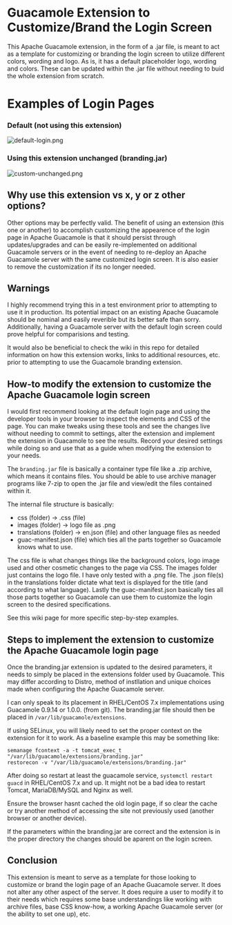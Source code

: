 # Guacamole Extension to Customize/Brand the Login Screen
This Apache Guacamole extension, in the form of a .jar file, is meant to act as a template for customizing or branding the login screen to utilize different colors, wording and logo. As is, it has a default placeholder logo, wording and colors. These can be updated within the .jar file without needing to buid the whole extension from scratch.

# Examples of Login Pages
### Default (not using this extension)
![default-login.png](https://github.com/Zer0CoolX/guacamole-customize-loginscreen-extension/blob/master/demo-resource/guac-default-login.PNG)
### Using this extension unchanged (branding.jar)
![custom-unchanged.png](https://github.com/Zer0CoolX/guacamole-customize-loginscreen-extension/blob/master/demo-resource/guac-cust-unchanged.PNG)

## Why use this extension vs x, y or z other options?
Other options may be perfectly valid. The benefit of using an extension (this one or another) to accomplish customizing the appearence of the login page in Apache Guacamole is that it should persist through updates/upgrades and can be easily re-implemented on additional Guacamole servers or in the event of needing to re-deploy an Apache Guacamole server with the same customized login screen. It is also easier to remove the customization if its no longer needed.

## Warnings
I highly recommend trying this in a test environment prior to attempting to use it in production. Its potential impact on an existing Apache Guacamole should be nominal and easily reverible but its better safe than sorry. Additionally, having a Guacamole server with the default login screen could prove helpful for comparisions and testing.

It would also be beneficial to check the wiki in this repo for detailed information on how this extension works, links to additional resources, etc. prior to attempting to use the Guacamole branding extension.

## How-to modify the extension to customize the Apache Guacamole login screen
I would first recommend looking at the default login page and using the developer tools in your browser to inspect the elements and CSS of the page. You can make tweaks using these tools and see the changes live without needing to commit to settings, alter the extension and implement the extension in Guacamole to see the results. Record your desired settings while doing so and use that as a guide when modifying the extension to your needs.

The `branding.jar` file is basically a container type file like a .zip archive, which means it contains files. You should be able to use archive manager programs like 7-zip to open the .jar file and view/edit the files contained within it.

The internal file structure is basically:
* css (folder) -> .css (file)
* images (folder) -> logo file as .png
* translations (folder) -> en.json (file) and other language files as needed
* guac-manifest.json (file) which ties all the parts together so Guacamole knows what to use.

The css file is what changes things like the background colors, logo image used and other cosmetic changes to the page via CSS. The images folder just contains the logo file. I have only tested with a .png file. The .json file(s) in the translations folder dictate what text is displayed for the title (and according to what language). Lastly the guac-manifest.json basically ties all those parts together so Guacamole can use them to customize the login screen to the desired specifications.

See this wiki page for more specific step-by-step examples.

## Steps to implement the extension to customize the Apache Guacamole login page
Once the branding.jar extension is updated to the desired parameters, it needs to simply be placed in the extensions folder used by Guacamole. This may differ according to Distro, method of instllation and unique choices made when configuring the Apache Guacamole server.

I can only speak to its placement in RHEL/CentOS 7.x implementations using Guacamole 0.9.14 or 1.0.0. (from git). The branding.jar file should then be placed in `/var/lib/guacamole/extensions`.

If using SELinux, you will likely need to set the proper context on the extension for it to work. As a baseline example this may be something like:
```
semanage fcontext -a -t tomcat_exec_t "/var/lib/guacamole/extensions/branding.jar"
restorecon -v "/var/lib/guacamole/extensions/branding.jar"
```

After doing so restart at least the guacamole service, `systemctl restart guacd` in RHEL/CentOS 7.x and up. It might not be a bad idea to restart Tomcat, MariaDB/MySQL and Nginx as well.

Ensure the browser hasnt cached the old login page, if so clear the cache or try another method of accessing the site not previously used (another browser or another device).

If the parameters within the branding.jar are correct and the extension is in the proper directory the changes should be aparent on the login screen.

## Conclusion
This extension is meant to serve as a template for those looking to customize or brand the login page of an Apache Guacamole server. It does not alter any other aspect of the server. It does require a user to modify it to their needs which requires some base understandings like working with archive files, base CSS know-how, a working Apache Guacamole server (or the ability to set one up), etc.
